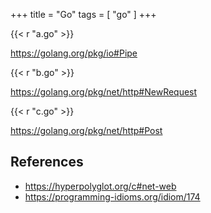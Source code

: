 +++
title = "Go"
tags = [ "go" ]
+++

{{< r "a.go" >}}

<https://golang.org/pkg/io#Pipe>

{{< r "b.go" >}}

<https://golang.org/pkg/net/http#NewRequest>

{{< r "c.go" >}}

<https://golang.org/pkg/net/http#Post>

## References

- <https://hyperpolyglot.org/c#net-web>
- <https://programming-idioms.org/idiom/174>
